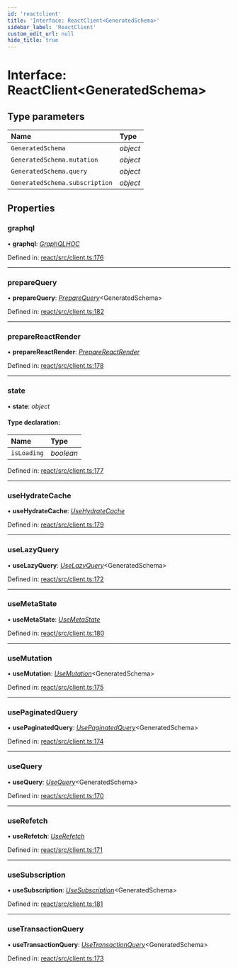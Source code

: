 ```yaml
---
id: 'reactclient'
title: 'Interface: ReactClient<GeneratedSchema>'
sidebar_label: 'ReactClient'
custom_edit_url: null
hide_title: true
---
```


# Interface: ReactClient<GeneratedSchema\>

## Type parameters

| Name                           | Type     |
| :----------------------------- | :------- |
| `GeneratedSchema`              | _object_ |
| `GeneratedSchema.mutation`     | _object_ |
| `GeneratedSchema.query`        | _object_ |
| `GeneratedSchema.subscription` | _object_ |

## Properties

### graphql

• **graphql**: [_GraphQLHOC_](graphqlhoc.md)

Defined in: [react/src/client.ts:176](https://github.com/PabloSzx/gqless/blob/master/packages/react/src/client.ts#L176)

---

### prepareQuery

• **prepareQuery**: [_PrepareQuery_](preparequery.md)<GeneratedSchema\>

Defined in: [react/src/client.ts:182](https://github.com/PabloSzx/gqless/blob/master/packages/react/src/client.ts#L182)

---

### prepareReactRender

• **prepareReactRender**: [_PrepareReactRender_](preparereactrender.md)

Defined in: [react/src/client.ts:178](https://github.com/PabloSzx/gqless/blob/master/packages/react/src/client.ts#L178)

---

### state

• **state**: _object_

#### Type declaration:

| Name        | Type      |
| :---------- | :-------- |
| `isLoading` | _boolean_ |

Defined in: [react/src/client.ts:177](https://github.com/PabloSzx/gqless/blob/master/packages/react/src/client.ts#L177)

---

### useHydrateCache

• **useHydrateCache**: [_UseHydrateCache_](usehydratecache.md)

Defined in: [react/src/client.ts:179](https://github.com/PabloSzx/gqless/blob/master/packages/react/src/client.ts#L179)

---

### useLazyQuery

• **useLazyQuery**: [_UseLazyQuery_](uselazyquery.md)<GeneratedSchema\>

Defined in: [react/src/client.ts:172](https://github.com/PabloSzx/gqless/blob/master/packages/react/src/client.ts#L172)

---

### useMetaState

• **useMetaState**: [_UseMetaState_](usemetastate.md)

Defined in: [react/src/client.ts:180](https://github.com/PabloSzx/gqless/blob/master/packages/react/src/client.ts#L180)

---

### useMutation

• **useMutation**: [_UseMutation_](usemutation.md)<GeneratedSchema\>

Defined in: [react/src/client.ts:175](https://github.com/PabloSzx/gqless/blob/master/packages/react/src/client.ts#L175)

---

### usePaginatedQuery

• **usePaginatedQuery**: [_UsePaginatedQuery_](usepaginatedquery.md)<GeneratedSchema\>

Defined in: [react/src/client.ts:174](https://github.com/PabloSzx/gqless/blob/master/packages/react/src/client.ts#L174)

---

### useQuery

• **useQuery**: [_UseQuery_](usequery.md)<GeneratedSchema\>

Defined in: [react/src/client.ts:170](https://github.com/PabloSzx/gqless/blob/master/packages/react/src/client.ts#L170)

---

### useRefetch

• **useRefetch**: [_UseRefetch_](userefetch.md)

Defined in: [react/src/client.ts:171](https://github.com/PabloSzx/gqless/blob/master/packages/react/src/client.ts#L171)

---

### useSubscription

• **useSubscription**: [_UseSubscription_](usesubscription.md)<GeneratedSchema\>

Defined in: [react/src/client.ts:181](https://github.com/PabloSzx/gqless/blob/master/packages/react/src/client.ts#L181)

---

### useTransactionQuery

• **useTransactionQuery**: [_UseTransactionQuery_](usetransactionquery.md)<GeneratedSchema\>

Defined in: [react/src/client.ts:173](https://github.com/PabloSzx/gqless/blob/master/packages/react/src/client.ts#L173)
